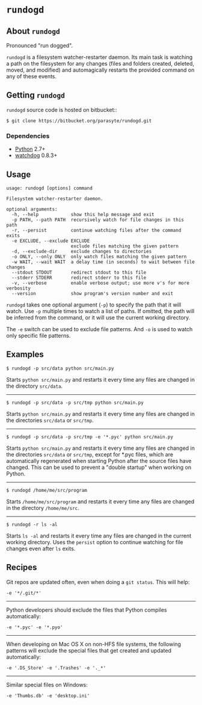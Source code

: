 # `rundogd`

## About `rundogd`

Pronounced "run dogged".

`rundogd` is a filesystem watcher-restarter daemon. Its main task is watching a path on the filesystem for any changes (files and folders created, deleted, moved, and modified) and automagically restarts the provided command on any of these events.

## Getting `rundogd`

`rundogd` source code is hosted on bitbucket::

    $ git clone https://bitbucket.org/parasyte/rundogd.git

### Dependencies

* [Python](http://www.python.org/) 2.7+
* [watchdog](http://pypi.python.org/pypi/watchdog) 0.8.3+

## Usage

    usage: rundogd [options] command

    Filesystem watcher-restarter daemon.

    optional arguments:
      -h, --help            show this help message and exit
      -p PATH, --path PATH  recursively watch for file changes in this path
      -r, --persist         continue watching files after the command exits
      -e EXCLUDE, --exclude EXCLUDE
                            exclude files matching the given pattern
      -d, --exclude-dir     exclude changes to directories
      -o ONLY, --only ONLY  only watch files matching the given pattern
      -w WAIT, --wait WAIT  a delay time (in seconds) to wait between file changes
      --stdout STDOUT       redirect stdout to this file
      --stderr STDERR       redirect stderr to this file
      -v, --verbose         enable verbose output; use more v's for more verbosity
      --version             show program's version number and exit

`rundogd` takes one optional argument (`-p`) to specify the path that it will watch. Use `-p` multiple times to watch a list of paths. If omitted, the path will be inferred from the command, or it will use the current working directory.

The `-e` switch can be used to exclude file patterns. And `-o` is used to watch only specific file patterns.

## Examples

    $ rundogd -p src/data python src/main.py

Starts `python src/main.py` and restarts it every time any files are changed in the directory `src/data`.

----

    $ rundogd -p src/data -p src/tmp python src/main.py

Starts `python src/main.py` and restarts it every time any files are changed in the directories `src/data` or `src/tmp`.

----

    $ rundogd -p src/data -p src/tmp -e '*.pyc' python src/main.py

Starts `python src/main.py` and restarts it every time any files are changed in the directories `src/data` or `src/tmp`, except for \*.pyc files, which are automatically regenerated when starting Python after the source files have changed. This can be used to prevent a "double startup" when working on Python.

----

    $ rundogd /home/me/src/program

Starts `/home/me/src/program` and restarts it every time any files are changed in the directory `/home/me/src`.

----

    $ rundogd -r ls -al

Starts `ls -al` and restarts it every time any files are changed in the current working directory. Uses the `persist` option to continue watching for file changes even after `ls` exits.

## Recipes

Git repos are updated often, even when doing a `git status`. This will help:

    -e '*/.git/*'

----

Python developers should exclude the files that Python compiles automatically:

    -e '*.pyc' -e '*.pyo'

----

When developing on Mac OS X on non-HFS file systems, the following patterns will exclude the special files that get created and updated automatically:

    -e '.DS_Store' -e '.Trashes' -e '._*'

----

Similar special files on Windows:

    -e 'Thumbs.db' -e 'desktop.ini'
